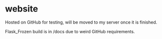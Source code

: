 # website

Hosted on GitHub for testing, will be moved to my server once it is finished. 

Flask_Frozen build is in /docs due to weird GitHub requirements.